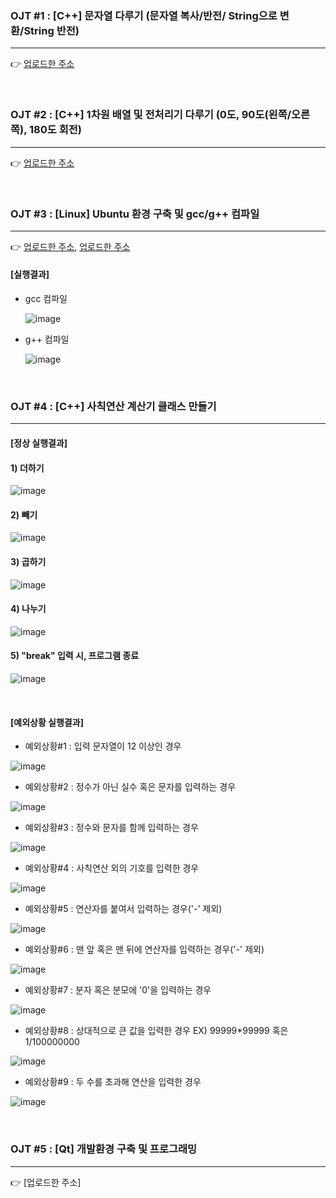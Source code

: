 
### OJT #1 : [C++] 문자열 다루기 (문자열 복사/반전/ String으로 변환/String 반전)
-- -- -- -- --

👉 [업로드한 주소](https://velog.io/@thdusdl4767/C-%EB%AC%B8%EC%9E%90%EC%97%B4-%EB%8B%A4%EB%A3%A8%EA%B8%B0)

<br>

### OJT #2 : [C++] 1차원 배열 및 전처리기 다루기 (0도, 90도(왼쪽/오른쪽), 180도 회전)
-- -- -- -- --

👉 [업로드한 주소](https://velog.io/@thdusdl4767/C-%EB%B0%B0%EC%97%B4-%EB%B0%8F-%EC%A0%84%EC%B2%98%EB%A6%AC%EA%B8%B0-%EB%8B%A4%EB%A3%A8%EA%B8%B0-0%EB%8F%84-90%EB%8F%84%EC%99%BC%EC%AA%BD%EC%98%A4%EB%A5%B8%EC%AA%BD-180%EB%8F%84-%ED%9A%8C%EC%A0%84)

<br>

### OJT #3 : [Linux] Ubuntu 환경 구축 및 gcc/g++ 컴파일
-- -- -- -- --

👉 [업로드한 주소](https://velog.io/@thdusdl4767/Linux-%EC%9A%B0%EB%B6%84%ED%88%ACUbuntu-%EC%84%A4%EC%B9%98%ED%95%98%EA%B8%B0), [업로드한 주소](https://velog.io/@thdusdl4767/Linux-Vim-Editor-gcc-c-%EC%84%A4%EC%B9%98%ED%95%98%EA%B8%B0)
   #### [실행결과]
   - gcc 컴파일
   
     ![image](https://github.com/Heosoyeon/OJT/assets/99372040/db09632d-130b-4e2a-ad1b-2e38a6da70f4)
     
   - g++ 컴파일
   
     ![image](https://github.com/Heosoyeon/OJT/assets/99372040/26e8c3af-5f08-4dfb-a8d1-a62d456b27fc)

<br>

### OJT #4 : [C++] 사칙연산 계산기 클래스 만들기
-- -- -- -- --

   #### [정상 실행결과]
   
   #### 1) 더하기
   
![image](https://github.com/Heosoyeon/OJT/assets/99372040/f47e51e5-d329-4514-8167-01c4466d5a3a)

   #### 2) 빼기
   
![image](https://github.com/Heosoyeon/OJT/assets/99372040/210ff446-8646-4e3d-8a11-3d7cf4787652)

   #### 3) 곱하기
   
![image](https://github.com/Heosoyeon/OJT/assets/99372040/34870d90-d781-4159-a5ea-842b79ed20e1)

   #### 4) 나누기

![image](https://github.com/Heosoyeon/OJT/assets/99372040/1b890c6b-6201-4310-b99e-d5a6f111b161)

   #### 5) "break" 입력 시, 프로그램 종료
![image](https://github.com/Heosoyeon/OJT/assets/99372040/328b3f72-dd2b-4f04-a1b4-c6e41345871c)

<br>

   #### [예외상황 실행결과]
   
   - 예외상황#1 : 입력 문자열이 12 이상인 경우

![image](https://github.com/Heosoyeon/OJT/assets/99372040/08bcef3f-5011-4e03-9d3b-7bbaa718b8dd)

   - 예외상황#2 : 정수가 아닌 실수 혹은 문자를 입력하는 경우

![image](https://github.com/Heosoyeon/OJT/assets/99372040/aed2235d-b538-4ea0-95ed-236ec8a64c22)

   - 예외상황#3 : 정수와 문자를 함께 입력하는 경우

![image](https://github.com/Heosoyeon/OJT/assets/99372040/d647c4f1-9461-4802-8f14-66e0e4297182)

   - 예외상황#4 : 사칙연산 외의 기호를 입력한 경우

![image](https://github.com/Heosoyeon/OJT/assets/99372040/4af34951-e2e5-43b0-af5d-52ebe09ec831)

   - 예외상황#5 : 연산자를 붙여서 입력하는 경우('-' 제외)

![image](https://github.com/Heosoyeon/OJT/assets/99372040/663f4d65-8619-4ca9-8f2e-9a5107b27e0d)

   - 예외상황#6 : 맨 앞 혹은 맨 뒤에 연산자를 입력하는 경우('-' 제외)

![image](https://github.com/Heosoyeon/OJT/assets/99372040/28fbd4b8-75d2-421c-b7f6-ac3f01816be0)

   - 예외상황#7 : 분자 혹은 분모에 '0'을 입력하는 경우

![image](https://github.com/Heosoyeon/OJT/assets/99372040/bc7bcf2f-6373-41ca-a71d-be3140588d28)

   - 예외상황#8 : 상대적으로 큰 값을 입력한 경우
                 EX) 99999*99999 혹은 1/100000000

![image](https://github.com/Heosoyeon/OJT/assets/99372040/0cf7533c-457a-4019-be4c-829572b51daa)

   - 예외상황#9 : 두 수를 초과해 연산을 입력한 경우

![image](https://github.com/Heosoyeon/OJT/assets/99372040/95ae5b04-a636-4428-979f-4ffbb2bc684a)

<br>

### OJT #5 : [Qt] 개발환경 구축 및 프로그래밍
-- -- -- -- --

👉 [업로드한 주소]
